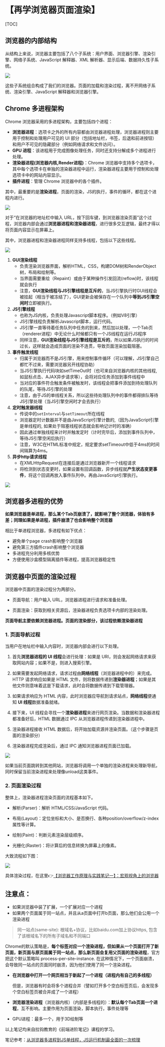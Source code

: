 # 【再学浏览器页面渲染】

[TOC]



## 浏览器的内部结构

从结构上来说，浏览器主要包括了八个子系统：用户界面、浏览器引擎、渲染引擎、网络子系统、JavaScript 解释器、XML 解析器、显示后端、数据持久性子系统。

![](E:\note\前端\笔记\浏览器\拉钩\1.jpg)

这些子系统组合构成了我们的浏览器。页面的加载和渲染过程，离不开网络子系统、渲染引擎、JavaScript 解释器和浏览器引擎。



## Chrome 多进程架构

Chrome 浏览器采用的多进程架构，主要包括四个进程：

- **浏览器进程**：选项卡之外的所有内容都由浏览器进程处理，浏览器进程则主要用于控制和处理用户可见的 UI 部分（包括地址栏，书签，后退和前进按钮）和用户不可见的隐藏部分（例如网络请求和文件访问）。
- **GPU 进程**：该进程用于完成图像处理任务，同时还支持分解成多个进程进行处理。
- **渲染器进程(浏览器内核,Render进程)**：Chrome 浏览器中支持多个选项卡，其中每个选项卡在单独的渲染器进程中运行，渲染器进程主要用于控制和处理选项卡中的网站内容显示。
- **插件进程**：管理 Chrome 浏览器中的各个插件。



其中，最重要的是**渲染进程**，页面的渲染，JS的执行，事件的循环，都在这个进程内进行。



![](E:\note\前端\笔记\浏览器\拉钩\图.jpg)



对于“在浏览器的地址栏中输入 URL，按下回车键，到浏览器渲染页面”这个过程，浏览器内部会通过**浏览器进程和渲染器进程**，进行很多交互逻辑，最终才得以将页面内容显示在屏幕上。



其中，浏览器进程和渲染器进程同样支持多线程，包括以下这些线程。

![](E:\note\前端\笔记\浏览器\拉钩\渲染器进程.jpg)

1. **GUI渲染线程**
   - 负责渲染浏览器界面，解析HTML，CSS，构建DOM树和RenderObject树，布局和绘制等。
   - 当界面需要重绘（Repaint）或由于某种操作引发回流(reflow)时，该线程就会执行
   - 注意，**GUI渲染线程与JS引擎线程是互斥的**，当JS引擎执行时GUI线程会被挂起（相当于被冻结了），GUI更新会被保存在一个队列中**等到JS引擎空闲时**立即被执行。
2. **JS引擎线程**
   - 也称为JS内核，负责处理Javascript脚本程序。（例如V8引擎）
   - JS引擎线程负责解析Javascript脚本，运行代码。
   - JS引擎一直等待着任务队列中任务的到来，然后加以处理，一个Tab页（renderer进程）中无论什么时候都只有一个JS线程在运行JS程序
   - 同样注意，**GUI渲染线程与JS引擎线程是互斥的**，所以如果JS执行的时间过长，这样就会造成页面的渲染不连贯，导致页面渲染加载阻塞。
3. **事件触发线程**
   - 归属于浏览器而不是JS引擎，用来控制事件循环（可以理解，JS引擎自己都忙不过来，需要浏览器另开线程协助）
   - 当JS引擎执行代码块如setTimeOut时（也可来自浏览器内核的其他线程,如鼠标点击、AJAX异步请求等），会将对应任务添加到事件线程中
   - 当对应的事件符合触发条件被触发时，该线程会把事件添加到待处理队列的队尾，等待JS引擎的处理
   - 注意，由于JS的单线程关系，所以这些待处理队列中的事件都得排队等待JS引擎处理（当JS引擎空闲时才会去执行）
4. **定时触发器线程**
   - 传说中的`setInterval`与`setTimeout`所在线程
   - 浏览器定时计数器并不是由JavaScript引擎计数的,（因为JavaScript引擎是单线程的, 如果处于阻塞线程状态就会影响记计时的准确）
   - 因此通过单独线程来计时并触发定时（计时完毕后，添加到事件队列中，等待JS引擎空闲后执行）
   - 注意，W3C在HTML标准中规定，规定要求setTimeout中低于4ms的时间间隔算为4ms。
5. **异步http请求线程**
   - 在XMLHttpRequest在连接后是通过浏览器新开一个线程请求
   - 将检测到状态变更时，如果设置有回调函数，异步线程就**产生状态变更事件**，将这个回调再放入事件队列中。再由JavaScript引擎执行。









![](E:\note\前端\笔记\浏览器\拉钩\浏览器进程.jpg)



## 浏览器多进程的优势

**如果浏览器是单进程，那么某个Tab页崩溃了，就影响了整个浏览器，体验有多差；同理如果是单进程，插件崩溃了也会影响整个浏览器**

相比于单进程浏览器，多进程有如下优点：

- 避免单个page crash影响整个浏览器
- 避免第三方插件crash影响整个浏览器
- 多进程充分利用多核优势
- 方便使用沙盒模型隔离插件等进程，提高浏览器稳定性



## 浏览器中页面的渲染过程

浏览器中页面的渲染过程分为两部分。

- 页面导航：用户输入 URL，浏览器进程进行请求和准备处理。

- 页面渲染：获取到相关资源后，渲染器进程负责选项卡内部的渲染处理。

**页面导航主要依赖浏览器进程。页面的渲染部分，该过程依赖渲染器进程**



### 1. 页面导航过程

当用户在地址栏中输入内容时，浏览器内部会进行以下处理。

1. 首先**浏览器进程的 UI 线程**会进行处理：如果是 URI，则会发起网络请求来获取网站内容；如果不是，则进入搜索引擎。

2. 如果需要发起网络请求，请求过程由**网络线程**（浏览器进程中的）来完成。HTTP 请求响应如果是 HTML 文件，则将数据传递到**渲染器进程**；如果是其他文件则意味着这是下载请求，此时会将数据传递到下载管理器。

3. 如果请求响应为 HTML 内容，此时浏览器应导航到请求站点，**网络线程**便通知 **UI 线程**数据准备就绪。

4. 接下来，UI 线程会寻找一个**渲染器进程**来进行网页渲染。当数据和渲染器进程都准备好后，HTML 数据通过 IPC 从浏览器进程传递到渲染器进程中。

5. 渲染器进程接收 HTML 数据后，将开始加载资源并渲染页面。（这个步骤是页面的渲染部分）

6. 渲染器进程完成渲染后，通过 IPC 通知浏览器进程页面已加载。

![](E:\note\前端\笔记\浏览器\拉钩\渲染进程.jpg)

如果当前页面跳转到其他网站，浏览器将调用一个单独的渲染进程来处理新导航，同时保留当前渲染进程来处理像unload这类事件。



### 2. 页面渲染过程

整体上，渲染器进程渲染页面的流程基本如下。

- 解析(Parser)：解析 HTML/CSS/JavaScript 代码。

- 布局(Layout)：定位坐标和大小、是否换行、各种position/overflow/z-index属性等计算。

- 绘制(Paint)：判断元素渲染层级顺序。

- 光栅化(Raster)：将计算后的信息转换为屏幕上的像素。


大致流程如下图：

![](E:\note\前端\笔记\浏览器\拉钩\流程.jpg)

具体渲染过程，在这里👉[【浏览器工作原理与实践笔记一】：宏观视角上的浏览器](https://blog.csdn.net/weixin_52834435/article/details/123625348?spm=1001.2014.3001.5501)





## 注意点：

- 如果浏览器中装了扩展，一个扩展对应一个进程
- 如果两个页面属于同一站点，并且从a页面中打开b页面，那么他们会公用一个渲染进程

> 同一站点(same-site): 根域名+协议，比如baidu.com加上协议https, 包含了该根域名下的所有子域名和不同端口

Chrome的默认策略是，**每个标签对应一个渲染进程，但如果从一个页面打开了新页面，新页面与原页面属于同一站点，那么新页面会复用父页面的渲染进程**，官方把这个默认策略叫 process-per-site-instance. 在这种情况下，一个页面崩溃，会导致同一站点的页面同时崩溃，因为他们使用了同一个渲染进程。

- **在浏览器中打开一个网页相当于新起了一个进程（进程内有自己的多线程）**

  但是，浏览器有时会将多个进程合并（譬如打开多个空白标签页后，会发现多个空白标签页被合并成了一个进程）

- **浏览器渲染进程**（浏览器内核）（内部是多线程的）：**默认每个Tab页面一个进程**，互不影响。主要作用为页面渲染，脚本执行，事件处理等

- GPU进程：最多一个，用于3D绘制等

  





以上笔记均来自拉钩教育的《前端进阶笔记》课程的学习。

笔记参考：[从浏览器多进程到JS单线程，JS运行机制最全面的一次梳理](https://segmentfault.com/a/1190000012925872)